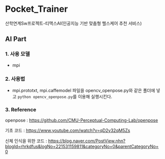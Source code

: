 # Pocket_Trainer
산학연계Sw프로젝트-티맥스AI(인공지능 기반 맞춤형 헬스케어 추천 서비스)


## AI Part
### 1. 사용 모델
- mpi

### 2. 사용법
- mpi.prototxt, mpi.caffemodel 파일을 opencv_openpose.py와 같은 폴더에 넣고 ```python opencv_openpose.py```를 이용해 실행시킨다.

### 3. Reference
openpose : https://github.com/CMU-Perceptual-Computing-Lab/openpose

기초 코드 : https://www.youtube.com/watch?v=qD2y32qM5Zs

신체 인식을 위한 코드 : https://blog.naver.com/PostView.nhn?blogId=rhrkdfus&logNo=221531159811&categoryNo=0&parentCategoryNo=0
